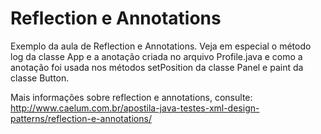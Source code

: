 # Reflection e Annotations

Exemplo da aula de Reflection e Annotations. Veja em especial o método log da classe App e a anotação criada no arquivo 
Profile.java e como a anotação foi usada nos métodos setPosition da classe Panel e paint da classe Button.

Mais informações sobre reflection e annotations, consulte:
http://www.caelum.com.br/apostila-java-testes-xml-design-patterns/reflection-e-annotations/